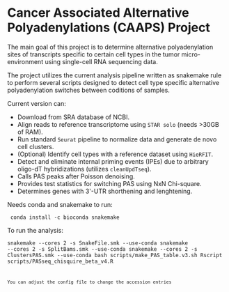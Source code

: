 # Cancer Associated Alternative Polyadenylations (CAAPS) Project

The main goal of this project is to determine alternative polyadenylation sites of transcripts specific to certain cell types in the tumor micro-environment using single-cell RNA sequencing data.

The project utilizes the current analysis pipeline written as snakemake rule to perform several scripts designed to detect cell type specific alternative polyadenylation switches between coditions of samples.

Current version can:

- Download from SRA database of NCBI.
- Align reads to reference transcriptome using `STAR solo` (needs >30GB of RAM).
- Run standard `Seurat` pipeline to normalize data and generate de novo cell clusters.
- (Optional) Identify cell types with a reference dataset using `HieRFIT`.
- Detect and eliminate internal priming events (IPEs) due to arbitrary oligo-dT hybridizations (utilizes `cleanUpdTseq`).
- Calls PAS peaks after Poisson denoising.
- Provides test statistics for switching PAS using NxN Chi-square.
- Determines genes with 3'-UTR shorthening and lenghtening. 


Needs conda and snakemake to run:

<code> conda install -c bioconda snakemake </code>

To run the analysis:

<code>snakemake --cores 2 -s SnakeFile.smk --use-conda 
snakemake --cores 2 -s SplitBams.smk --use-conda 
snakemake --cores 2 -s ClustersPAS.smk --use-conda 
bash scripts/make_PAS_table.v3.sh
Rscript scripts/PASseq_chisquire_beta_v4.R <code>

You can adjust the config file to change the accession entries
